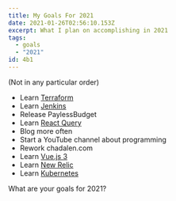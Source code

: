 ```yaml
---
title: My Goals For 2021
date: 2021-01-26T02:56:10.153Z
excerpt: What I plan on accomplishing in 2021
tags:
  - goals
  - "2021"
id: 4b1
---
```

(Not in any particular order)

* Learn [Terraform](https://www.terraform.io/)
* Learn [Jenkins](https://www.jenkins.io/)
* Release PaylessBudget
* Learn [React Query](https://react-query.tanstack.com/)
* Blog more often
* Start a YouTube channel about programming
* Rework chadalen.com
* Learn [Vue.js 3](https://v3.vuejs.org/)
* Learn [New Relic](https://newrelic.com/)
* Learn [Kubernetes](https://kubernetes.io/)

What are your goals for 2021?